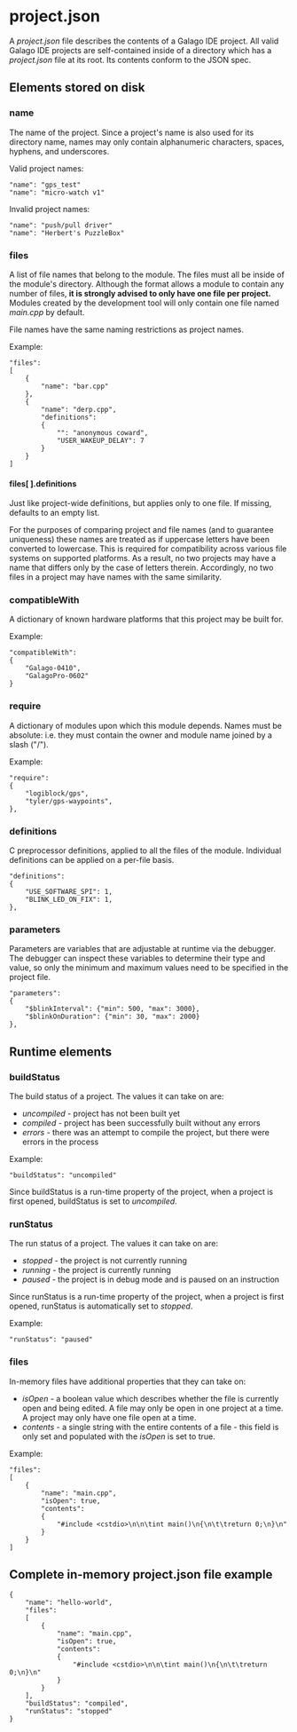 # project.json

A *project.json* file describes the contents of a Galago IDE project. All valid Galago IDE projects are self-contained inside of a directory which has a *project.json* file at its root. Its contents conform to the JSON spec.

## Elements stored on disk

### name

The name of the project. Since a project's name is also used for its directory name, names may only contain alphanumeric characters, spaces, hyphens, and underscores.


Valid project names:
	
	"name": "gps_test"
	"name": "micro-watch v1"
	
Invalid project names:
	
	"name": "push/pull driver"
	"name": "Herbert's PuzzleBox"
	
### files

A list of file names that belong to the module. The files must all be inside of the module's directory. Although the format allows a module to contain any number of files, **it is strongly advised to only have one file per project.**  Modules created by the development tool will only contain one file named *main.cpp* by default.

File names have the same naming restrictions as project names.

Example:
	
	"files":
	[
		{
			"name": "bar.cpp"
		},
		{
			"name": "derp.cpp",
			"definitions":
			{
				"": "anonymous coward",
				"USER_WAKEUP_DELAY": 7
			}
		}
	]

#### files[ ].definitions

Just like project-wide definitions, but applies only to one file.  If missing, defaults to an empty list.

For the purposes of comparing project and file names (and to guarantee uniqueness) these names are treated as if uppercase letters have been converted to lowercase.  This is required for compatibility across various file systems on supported platforms.  As a result, no two projects may have a name that differs only by the case of letters therein.  Accordingly, no two files in a project may have names with the same similarity.

### compatibleWith

A dictionary of known hardware platforms that this project may be built for.

Example:

	"compatibleWith":
	{
		"Galago-0410",
		"GalagoPro-0602"
	}

### require

A dictionary of modules upon which this module depends.  Names must be absolute: i.e. they must contain the owner and module name joined by a slash ("/").

Example:

	"require":
	{
		"logiblock/gps",
		"tyler/gps-waypoints",
	},

### definitions

C preprocessor definitions, applied to all the files of the module.  Individual definitions can be applied on a per-file basis.

	"definitions":
	{
		"USE_SOFTWARE_SPI": 1,
		"BLINK_LED_ON_FIX": 1,
	},

### parameters

Parameters are variables that are adjustable at runtime via the debugger.  The debugger can inspect these variables to determine their type and value, so only the minimum and maximum values need to be specified in the project file.

	"parameters":
	{
		"$blinkInterval": {"min": 500, "max": 3000},
		"$blinkOnDuration": {"min": 30, "max": 2000}
	},

## Runtime elements
	
### buildStatus

The build status of a project. The values it can take on are:

- *uncompiled* - project has not been built yet
- *compiled* - project has been successfully built without any errors
- *errors* - there was an attempt to compile the project, but there were errors in the process

Example:

	"buildStatus": "uncompiled"
	
Since buildStatus is a run-time property of the project, when a project is first opened, buildStatus is set to *uncompiled*.
	
### runStatus

The run status of a project. The values it can take on are:

- *stopped* - the project is not currently running
- *running* - the project is currently running
- *paused* - the project is in debug mode and is paused on an instruction

Since runStatus is a run-time property of the project, when a project is first opened, runStatus is automatically set to *stopped*.


Example:
	
	"runStatus": "paused"
	
### files

In-memory files have additional properties that they can take on:

- *isOpen* - a boolean value which describes whether the file is currently open and being edited. A file may only be open in one project at a time. A project may only have one file open at a time.
- *contents* - a single string with the entire contents of a file - this field is only set and populated with the *isOpen* is set to true.

Example:

	"files":
	[
		{
			"name": "main.cpp",
			"isOpen": true,
			"contents":
			{
				"#include <cstdio>\n\n\tint main()\n{\n\t\treturn 0;\n}\n"
			}
		}
	]
	
## Complete in-memory project.json file example

	{
		"name": "hello-world",
		"files":
		[
			{
				"name": "main.cpp",
				"isOpen": true,
				"contents":
				{
					"#include <cstdio>\n\n\tint main()\n{\n\t\treturn 0;\n}\n"
				}				
			}
		],
		"buildStatus": "compiled",
		"runStatus": "stopped"
	}